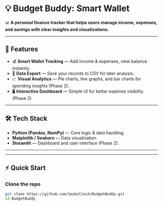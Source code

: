 # 💡 Budget Buddy: Smart Wallet  

📊 **A personal finance tracker that helps users manage income, expenses, and savings with clear insights and visualizations.**  

---

## 🚀 Features  

- 💰 **Smart Wallet Tracking** — Add income & expenses, view balance instantly.  
- 📂 **Data Export** — Save your records to CSV for later analysis.  
- 📈 **Visual Analytics** — Pie charts, line graphs, and bar charts for spending insights (Phase 2).  
- 🖥️ **Interactive Dashboard** — Simple UI for better expense visibility (Phase 2).  

---

## 🛠️ Tech Stack  

- **Python (Pandas, NumPy)** — Core logic & data handling.  
- **Matplotlib / Seaborn** — Data visualization.  
- **Streamlit** — Dashboard and user interface (Phase 2).  

---
---
## ⚡ Quick Start

### Clone the repo
```bash
git clone https://github.com/SeukallesX/BudgetBuddy.git
cd BudgetBuddy

